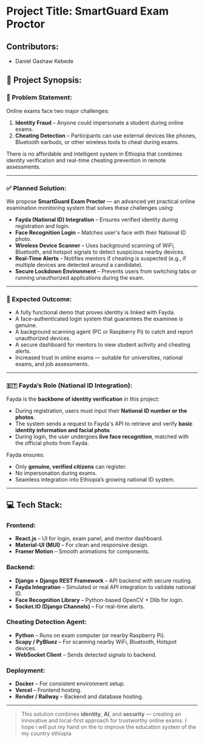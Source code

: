 # Project Title: SmartGuard Exam Proctor

## Contributors:

- Daniel Gashaw Kebede

## 🧠 Project Synopsis:

### 🛑 Problem Statement:

Online exams face two major challenges:

1. **Identity Fraud** – Anyone could impersonate a student during online exams.
2. **Cheating Detection** – Participants can use external devices like phones, Bluetooth earbuds, or other wireless tools to cheat during exams.

There is no affordable and intelligent system in Ethiopia that combines identity verification and real-time cheating prevention in remote assessments.

---

### ✅ Planned Solution:

We propose **SmartGuard Exam Proctor** — an advanced yet practical online examination monitoring system that solves these challenges using:

- **Fayda (National ID) Integration** – Ensures verified identity during registration and login.
- **Face Recognition Login** – Matches user's face with their National ID photo.
- **Wireless Device Scanner** – Uses background scanning of WiFi, Bluetooth, and hotspot signals to detect suspicious nearby devices.
- **Real-Time Alerts** – Notifies mentors if cheating is suspected (e.g., if multiple devices are detected around a candidate).
- **Secure Lockdown Environment** – Prevents users from switching tabs or running unauthorized applications during the exam.

---

### 🎯 Expected Outcome:

- A fully functional demo that proves identity is linked with Fayda.
- A face-authenticated login system that guarantees the examinee is genuine.
- A background scanning agent (PC or Raspberry Pi) to catch and report unauthorized devices.
- A secure dashboard for mentors to view student activity and cheating alerts.
- Increased trust in online exams — suitable for universities, national exams, and job assessments.

---

### 🇪🇹 Fayda’s Role (National ID Integration):

Fayda is the **backbone of identity verification** in this project:

- During registration, users must input their **National ID number or the photos**.
- The system sends a request to Fayda's API to retrieve and verify **basic identity information and facial photo**.
- During login, the user undergoes **live face recognition**, matched with the official photo from Fayda.

Fayda ensures:

- Only **genuine, verified citizens** can register.
- No impersonation during exams.
- Seamless integration into Ethiopia’s growing national ID system.

---

## 💻 Tech Stack:

### Frontend:

- **React.js** – UI for login, exam panel, and mentor dashboard.
- **Material-UI (MUI)** – For clean and responsive design.
- **Framer Motion** – Smooth animations for components.

### Backend:

- **Django + Django REST Framework** – API backend with secure routing.
- **Fayda Integration** – Simulated or real API integration to validate national ID.
- **Face Recognition Library** – Python-based OpenCV + Dlib for login.
- **Socket.IO (Django Channels)** – For real-time alerts.

### Cheating Detection Agent:

- **Python** – Runs on exam computer (or nearby Raspberry Pi).
- **Scapy / PyBluez** – For scanning nearby WiFi, Bluetooth, Hotspot devices.
- **WebSocket Client** – Sends detected signals to backend.

### Deployment:

- **Docker** – For consistent environment setup.
- **Vercel** – Frontend hosting.
- **Render / Railway** – Backend and database hosting.

---

> This solution combines **identity**, **AI**, and **security** — creating an innovative and local-first approach for trustworthy online exams. I hope i will put my hand on the to improve the education system of the my country ethiopia
